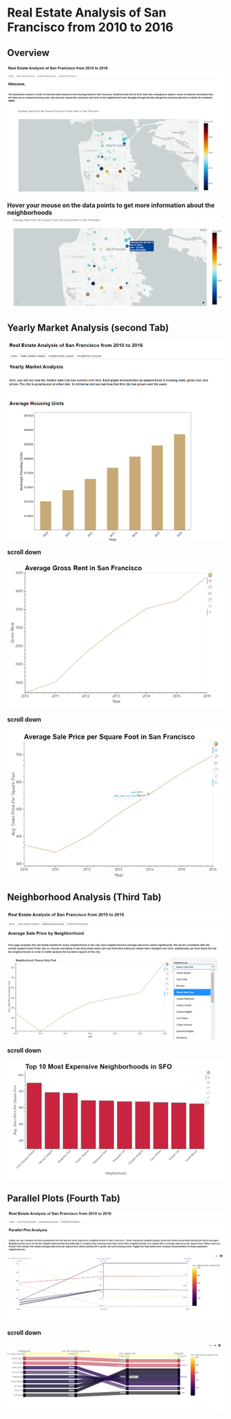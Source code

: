 # Real Estate Analysis of San Francisco from 2010 to 2016

## Overview 

![Dashboard](My_images/map.png)

**Hover your mouse on the data points to get more information about the neighborhoods**
![Dashboard](My_images/map_2.png)

## Yearly Market Analysis (second Tab)

![](My_images/housing_units.png)

**scroll down**

![](My_images/gross_rent2.png)

**scroll down**

![](My_images/sale_price.png)

## Neighborhood Analysis (Third Tab)

![](My_images/neighborhood.png)

**scroll down**

![](My_images/top_10.png)

## Parallel Plots (Fourth Tab)

![](My_images/parallel_coordinates.png)

**scroll down**

![](My_images/parallel_category.png)
